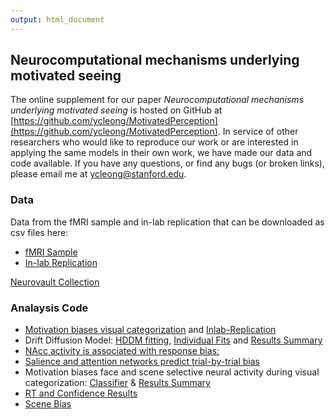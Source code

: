 ```yaml
---
output: html_document
---
```

## Neurocomputational mechanisms underlying motivated seeing 
The online supplement for our paper <i> Neurocomputational mechanisms underlying motivated seeing </i> is hosted on GitHub at [https://github.com/ycleong/MotivatedPerception](https://github.com/ycleong/MotivatedPerception). In service of other researchers who would like to reproduce our work or are interested in applying the same models in their own work, we have made our data and code available. If you have any questions, or find any bugs (or broken links), please email me at ycleong@stanford.edu.

### Data
Data from the fMRI sample and in-lab replication that can be downloaded as csv files here:  
  - [fMRI Sample](data/AllData.csv)  
  - [In-lab Replication](data/AllData_inlab.csv)  

[Neurovault Collection](https://neurovault.org/collections/EAAXGDRJ/)
  
### Analaysis Code
* [Motivation biases visual categorization](scripts/Fig2.Rmd) and [Inlab-Replication](scripts/FigS1.Rmd)   
* Drift Diffusion Model: [HDDM fitting](scripts/HDDM.ipynb), [Individual Fits](scripts/FigS4.Rmd) and [Results Summary](scripts/Fig3.Rmd)  
* [NAcc activity is associated with response bias:](scripts/Fig5.Rmd)   
* [Salience and attention networks predict trial-by-trial bias](scripts/FigS5.Rmd)  
* Motivation biases face and scene selective neural activity during visual categorization: [Classifier](Classification.ipynb) & [Results Summary](scripts/Fig6.Rmd)  
* [RT and Confidence Results](scripts/FigS2.Rmd)  
* [Scene Bias](scripts/FigS3.Rmd)  